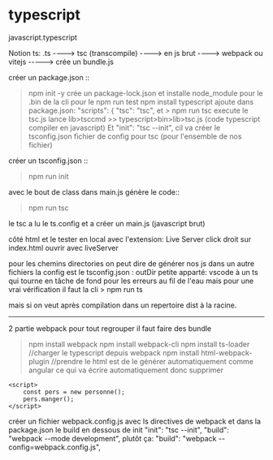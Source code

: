 # typescript
javascript.typescript


Notion ts:
.ts   ----> tsc (transcompile)  ----> en js brut  ---->  webpack   ou  vitejs -----> crée un bundle.js

créer un package.json ::
>npm init -y
crée un package-lock.json et installe node_module pour le .bin de la cli pour le npm run test
>npm install typescript
ajoute dans package.json:
 "scripts": {
    "tsc": "tsc",
et > npm run tsc   execute le tsc.js  lance lib>tsccmd  >> typescript>bin>lib>tsc.js (code typescript compiler en javascript)
Et   "init": "tsc --init",     cil va créer le tsconfig.json fichier de config pour tsc (pour l'ensemble de nos fichier)

créer un tsconfig.json ::
>npm run init

avec le bout de class dans main.js
génère le code::
>npm run tsc 

le tsc a lu le ts.config et a créer un main.js (javascript brut)

côté html 
et le tester en local avec l'extension: Live Server click droit sur index.html ouvrir avec liveServer

pour les chemins directories
on peut dire de générer nos js dans un autre fichiers la config est le tsconfig.json : outDir
petite apparté: vscode à un ts qui tourne en tâche de fond pour les erreurs au fil de l'eau mais
pour une vrai vérification il faut la cli > npm run ts

mais si on veut après compilation dans un repertoire dist à la racine.

----------------------------------------------------------------------------------------------------------------
2 partie webpack pour tout regrouper il faut faire des bundle
>npm install webpack
>npm install webpack-cli
>npm install ts-loader    //charger le typescript depuis webpack
>npm install html-webpack-plugin    //prendre le html est de le générer automatiquement comme angular
ce qui va écrire automatiquement  donc supprimer
<script src="../main.js"></script>
    <script>
        const pers = new personne();
        pers.manger();
    </script>

créer un fichier webpack.config.js
   avec ls directives de webpack
et dans la package.json le build en dessous de init
     "init": "tsc --init",
    "build": "webpack --mode development", plutôt ça: "build": "webpack --config=webpack.config.js",
    



